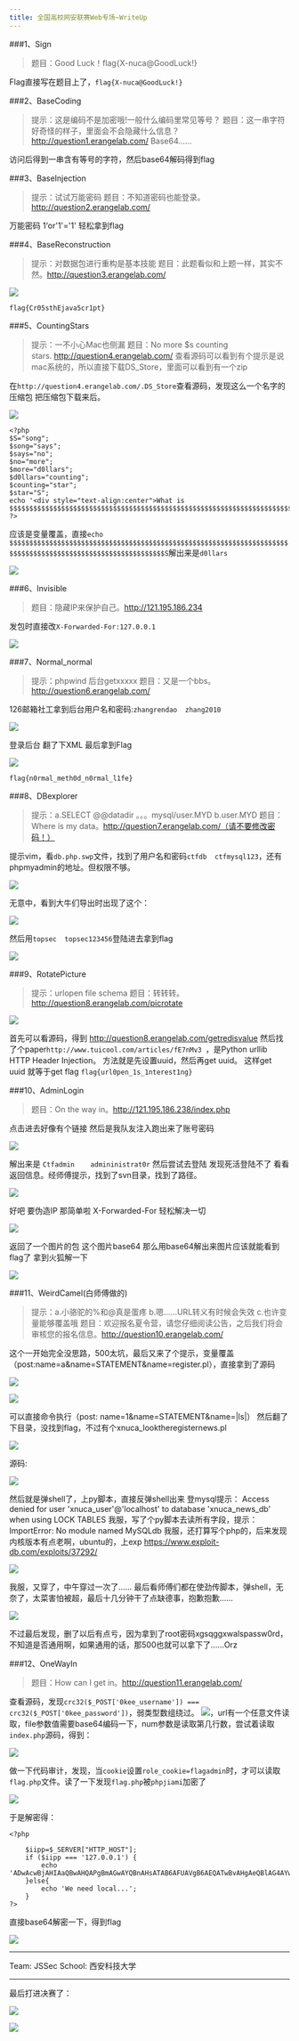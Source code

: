 ```yaml
---
title: 全国高校网安联赛Web专场~WriteUp
---
```

###1、Sign
> 题目：Good Luck！flag{X-nuca@GoodLuck!}

Flag直接写在题目上了，`flag{X-nuca@GoodLuck!}`

###2、BaseCoding
> 提示：这是编码不是加密哦!一般什么编码里常见等号？
题目：这一串字符好奇怪的样子，里面会不会隐藏什么信息？http://question1.erangelab.com/
Base64……

访问后得到一串含有等号的字符，然后base64解码得到flag

###3、BaseInjection
>提示：试试万能密码
题目：不知道密码也能登录。http://question2.erangelab.com/

万能密码  1‘or'1'='1'
轻松拿到flag


###4、BaseReconstruction
> 提示：对数据包进行重构是基本技能
题目：此题看似和上题一样，其实不然。http://question3.erangelab.com/

![](http://7xi72v.com1.z0.glb.clouddn.com/16-7-31/50886843.jpg)

`flag{Cr05sthEjava5cr1pt}`


###5、CountingStars
>提示：一不小心Mac也侧漏
题目：No more $s counting stars. http://question4.erangelab.com/
查看源码可以看到有个提示是说mac系统的，所以直接下载DS_Store，里面可以看到有一个zip

在`http://question4.erangelab.com/.DS_Store`查看源码，发现这么一个名字的压缩包 把压缩包下载来后。

![](http://7xi72v.com1.z0.glb.clouddn.com/16-7-31/670690.jpg)

```
<?php
$S="song";
$song="says";
$says="no";
$no="more";
$more="d0llars";
$d0llars="counting";
$counting="star";
$star="S";
echo '<div style="text-align:center">What is $$$$$$$$$$$$$$$$$$$$$$$$$$$$$$$$$$$$$$$$$$$$$$$$$$$$$$$$$$$$$$$$$$$$$$$$$$$$$$$$$$$$$$$$$$$$$$$$$$$$$$$$$$$$$S</div>';
?>
```
应该是变量覆盖，直接`echo $$$$$$$$$$$$$$$$$$$$$$$$$$$$$$$$$$$$$$$$$$$$$$$$$$$$$$$$$$$$$$$$$$$$$$$$$$$$$$$$$$$$$$$$$$$$$$$$$$$$$$$$$$$$$S`解出来是`d0llars`

![](http://7xi72v.com1.z0.glb.clouddn.com/16-7-31/20812182.jpg)

###6、Invisible
> 题目：隐藏IP来保护自己。http://121.195.186.234

发包时直接改`X-Forwarded-For:127.0.0.1`

![](http://7xi72v.com1.z0.glb.clouddn.com/16-7-31/93672064.jpg)

###7、Normal_normal
> 提示：phpwind 后台getxxxxx
题目：又是一个bbs。http://question6.erangelab.com/

126邮箱社工拿到后台用户名和密码:`zhangrendao  zhang2010`

![](http://7xi72v.com1.z0.glb.clouddn.com/16-8-1/41934336.jpg)

登录后台 翻了下XML  最后拿到Flag

![](http://7xi72v.com1.z0.glb.clouddn.com/16-8-1/30764935.jpg)

`flag{n0rmal_meth0d_n0rmal_l1fe}`

###8、DBexplorer
> 提示：a.SELECT @@datadir 。。。mysql/user.MYD b.user.MYD
题目：Where is my data。http://question7.erangelab.com/（请不要修改密码！）

提示vim，看`db.php.swp`文件，找到了用户名和密码`ctfdb  ctfmysql123`，还有phpmyadmin的地址。但权限不够。

![](http://7xi72v.com1.z0.glb.clouddn.com/16-8-1/66830417.jpg)

无意中，看到大牛们导出时出现了这个：

![](http://7xi72v.com1.z0.glb.clouddn.com/16-8-1/79136926.jpg)

然后用`topsec  topsec123456`登陆进去拿到flag

![](http://7xi72v.com1.z0.glb.clouddn.com/16-8-1/56027448.jpg)



###9、RotatePicture
> 提示：urlopen file schema
题目：转转转。http://question8.erangelab.com/picrotate

![](http://7xi72v.com1.z0.glb.clouddn.com/16-8-1/5643835.jpg)

首先可以看源码，得到
http://question8.erangelab.com/getredisvalue
然后找了个paper`http://www.tuicool.com/articles/fE7nMv3 `，是Python urllib HTTP Header Injection。
方法就是先设置uuid，然后再get uuid。
这样get uuid 就等于get flag
`flag{url0pen_1s_1nterest1ng}`

###10、AdminLogin
> 题目：On the way in。http://121.195.186.238/index.php

点击进去好像有个链接 然后是我队友注入跑出来了账号密码

![](http://7xi72v.com1.z0.glb.clouddn.com/16-7-31/18238161.jpg)

解出来是
`Ctfadmin    admininistrat0r`
然后尝试去登陆 发现死活登陆不了  看看返回信息。经师傅提示，找到了svn目录，找到了路径。

![](http://7xi72v.com1.z0.glb.clouddn.com/16-7-31/18264019.jpg)

好吧 要伪造IP  那简单啦 X-Forwarded-For 轻松解决一切

![](http://7xi72v.com1.z0.glb.clouddn.com/16-7-31/32635280.jpg)

返回了一个图片的包 这个图片base64 那么用base64解出来图片应该就能看到flag了
拿到火狐解一下

![](http://7xi72v.com1.z0.glb.clouddn.com/16-7-31/91009013.jpg)

###11、WeirdCamel(白师傅做的)
> 提示：a.小骆驼的%和@真是蛋疼 b.嗯……URL转义有时候会失效 c.也许变量能够覆盖哦
题目：欢迎报名夏令营，请您仔细阅读公告，之后我们将会审核您的报名信息。http://question10.erangelab.com/

这个一开始完全没思路，500太坑，最后又来了个提示，变量覆盖（post:name=a&name=STATEMENT&name=register.pl），直接拿到了源码

![](http://7xi72v.com1.z0.glb.clouddn.com/16-8-1/13727897.jpg)

![](http://7xi72v.com1.z0.glb.clouddn.com/16-8-1/82014747.jpg)

可以直接命令执行（post: name=1&name=STATEMENT&name=|ls|）
然后翻了下目录，没找到flag，不过有个xnuca_looktheregisternews.pl

![](http://7xi72v.com1.z0.glb.clouddn.com/16-8-1/76746107.jpg)

源码:

![](http://7xi72v.com1.z0.glb.clouddn.com/16-8-1/21303771.jpg)

然后就是弹shell了，上py脚本，直接反弹shell出来
登mysql提示：
Access denied for user 'xnuca_user'@'localhost' to database 'xnuca_news_db' when using LOCK TABLES
我服，写了个py脚本去读所有字段，提示：
ImportError: No module named MySQLdb
我服，还打算写个php的，后来发现内核版本有点老啊，ubuntu的，上exp
https://www.exploit-db.com/exploits/37292/

![](http://7xi72v.com1.z0.glb.clouddn.com/16-8-1/7953510.jpg)

我服，又穿了，中午穿过一次了……
最后看师傅们都在使劲传脚本，弹shell，无奈了，太菜害怕被超，最后十几分钟干了点缺德事，抱歉抱歉……

![](http://7xi72v.com1.z0.glb.clouddn.com/16-8-1/45618409.jpg)

不过最后发现，删了以后有点亏，因为拿到了root密码xgsqggxwalspassw0rd，不知道是否通用啊，如果通用的话，那500也就可以拿下了……Orz

###12、OneWayIn
> 题目：How can I get in。http://question11.erangelab.com/

查看源码，发现`crc32($_POST['0kee_username']) === crc32($_POST['0kee_password'])`，弱类型数组绕过。
![](http://7xi72v.com1.z0.glb.clouddn.com/16-7-31/48845989.jpg)，url有一个任意文件读取，file参数值需要base64编码一下，num参数是读取第几行数，尝试着读取`index.php`源码，得到：

![](http://7xi72v.com1.z0.glb.clouddn.com/16-7-31/62064630.jpg)

做一下代码审计，发现，当`cookie`设置`role_cookie=flagadmin`时，才可以读取`flag.php`文件。读了一下发现`flag.php`被`phpjiami`加密了

![](http://7xi72v.com1.z0.glb.clouddn.com/16-7-31/99272920.jpg)

于是解密得：
```
<?php

	$iipp=$_SERVER["HTTP_HOST"];
	if ($iipp === '127.0.0.1') {
		echo 'ADwAcwBjAHIAaQBwAHQAPgBmAGwAYQBnAHsATAB6AFUAVgB6AEQATwBvAHgAeQBlAG4AYwA4AHAAagBUADkAdwBlAG8AUgB1AE4ATgBJAE8ATQA0AGIAUQAyAH0APAAvAHMAYwByAGkAcAB0AD4';
	}else{
		echo 'We need local...';
	}
?>
```
直接base64解密一下，得到flag

![](http://7xi72v.com1.z0.glb.clouddn.com/16-7-31/17441357.jpg)

---------

Team: JSSec
School: 西安科技大学


-------------

最后打进决赛了：

![](http://7xi72v.com1.z0.glb.clouddn.com/public/16-12-4/10241653.jpg)

![](http://7xi72v.com1.z0.glb.clouddn.com/public/16-12-4/44623095.jpg)
